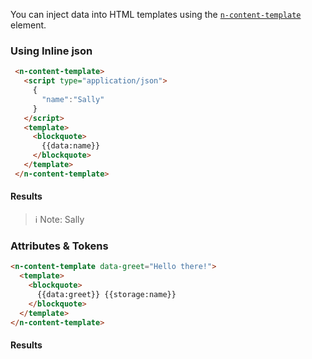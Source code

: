  You can inject data into HTML templates using the [`n-content-template`](/components/n-content-template) element.
 
 ### Using Inline json


 ```html
  <n-content-template>
    <script type="application/json">
      {
        "name":"Sally"
      }
    </script>
    <template>
      <blockquote>
        {{data:name}}
      </blockquote>
    </template>
  </n-content-template> 
```
#### Results

> ℹ️ Note: Sally

### Attributes & Tokens

```html
<n-content-template data-greet="Hello there!">
  <template>
    <blockquote>
      {{data:greet}} {{storage:name}}
    </blockquote>
  </template>
</n-content-template>
```

#### Results